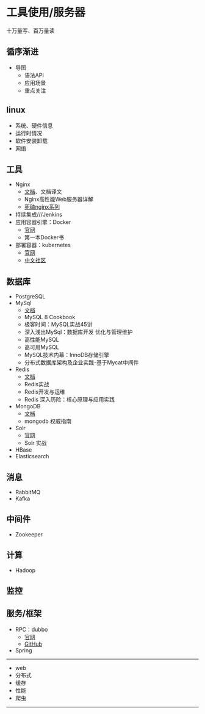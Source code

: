 #   工具使用/服务器

十万量写、百万量读

##  循序渐进
-   导图
    -   语法API
    -   应用场景
    -   重点关注

##  linux
-   系统、硬件信息
-   运行时情况
-   软件安装卸载
-   网络


##  工具
-   Nginx
    -   [文档](http://nginx.org/en/docs/)、文档译文
    -   Nginx高性能Web服务器详解
    -   [死磕nginx系列](https://www.cnblogs.com/biglittleant/p/8979966.html)
-   持续集成///Jenkins
-   应用容器引擎：Docker
    -   [官网](www.docker.com)
    -   第⼀本Docker书
-   部署容器：kubernetes
    -   [官网](https://kubernetes.io/)
    -   [中文社区](https://www.kubernetes.org.cn/)

##  数据库
-   PostgreSQL
-   MySql
    -   [文档](https://dev.mysql.com/doc/)
    -   MySQL 8 Cookbook
    -   极客时间：MySQL实战45讲
    -   深入浅出MySql：数据库开发 优化与管理维护
    -   高性能MySQL
    -   高可用MySQL
    -   MySQL技术内幕：InnoDB存储引擎
    -   分布式数据库架构及企业实践-基于Mycat中间件
-   Redis
    -   [文档](https://redis.io)
    -   Redis实战
    -   Redis开发与运维
    -   Redis 深入历险：核心原理与应用实践
-   MongoDB
    -   [文档](https://docs.mongodb.com)
    -   mongodb 权威指南
-   Solr
    -   [官网](https://lucene.apache.org/solr/)
    -   Solr 实战
-   HBase
-   Elasticsearch


##  消息
-   RabbitMQ
-   Kafka


##  中间件
-   Zookeeper


##  计算
-   Hadoop


##  监控


##  服务/框架
-   RPC：dubbo
    -   [官网](http://dubbo.incubator.apache.org/#!/?lang=en-us)
    -   [GitHub](https://github.com/apache/incubator-dubbo)
-   Spring


----
-   web
-   分布式
-   缓存
-   性能
-   爬虫
----